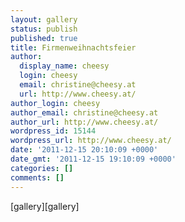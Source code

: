 ```yaml
---
layout: gallery
status: publish
published: true
title: Firmenweihnachtsfeier
author:
  display_name: cheesy
  login: cheesy
  email: christine@cheesy.at
  url: http://www.cheesy.at/
author_login: cheesy
author_email: christine@cheesy.at
author_url: http://www.cheesy.at/
wordpress_id: 15144
wordpress_url: http://www.cheesy.at/
date: '2011-12-15 20:10:09 +0000'
date_gmt: '2011-12-15 19:10:09 +0000'
categories: []
comments: []
---
```

<!--:de-->[gallery]<!--:--><!--:en-->[gallery]<!--:-->
